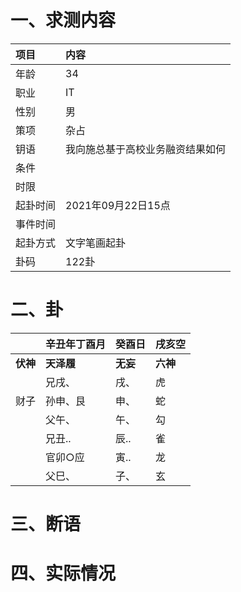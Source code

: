 # 一、求测内容
|项目|内容|
|:-|:-|
|年龄|34|
|职业|IT|
|性别|男|
|策项|杂占|
|钥语|我向施总基于高校业务融资结果如何|
|条件||
|时限||
|起卦时间|2021年09月22日15点|
|事件时间||
|起卦方式|文字笔画起卦|
|卦码|122卦|

# 二、卦
||辛丑年丁酉月|癸酉日|戌亥空|
|:-|:-|:-|:-|
|**伏神**|**天泽履**|**无妄**|**六神**|
||兄戌、|戌、|虎|
|财子|孙申、艮|申、|蛇|
||父午、|午、|勾|
||兄丑..|辰..|雀|
||官卯○应|寅..|龙|
||父巳、|子、|玄|


# 三、断语

# 四、实际情况